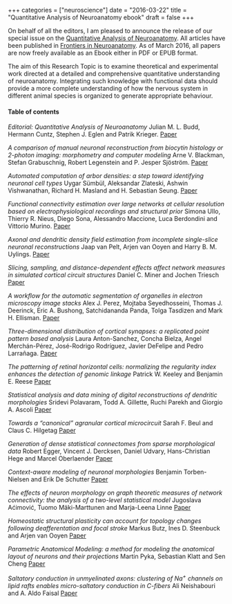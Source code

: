 +++
categories = ["neuroscience"]
date = "2016-03-22"
title = "Quantitative Analysis of Neuroanatomy ebook"
draft = false
+++


On behalf of all the editors, I am pleased to announce the release of
our special issue on the
[Quantitative Analysis of Neuroanatomy](http://journal.frontiersin.org/researchtopic/2028/quantitative-analysis-of-neuroanatomy).
All articles have been published in [Frontiers in Neuroanatomy](http://journal.frontiersin.org/journal/neuroanatomy).
As of March 2016, all papers are now freely available as an Ebook
either in PDF or EPUB format.

The aim of this Research Topic is to examine theoretical and
experimental work directed at a detailed and comprehensive
quantitative understanding of neuroanatomy. Integrating such knowledge
with functional data should provide a more complete understanding of
how the nervous system in different animal species is organized to
generate appropriate behaviour.



#### Table of contents



*Editorial: Quantitative Analysis of Neuroanatomy*
Julian M. L. Budd, Hermann Cuntz, Stephen J. Eglen and Patrik
Krieger. [Paper](http://www.frontiersin.org/books/Quantitative_Analysis_of_Neuroanatomy/829)


*A comparison of manual neuronal reconstruction from biocytin histology or
2-photon imaging: morphometry and computer modeling*
Arne V. Blackman, Stefan Grabuschnig, Robert Legenstein and P. Jesper
Sjöström. [Paper](http://dx.doi.org:10.3389/fnana.2014.00065)

*Automated computation of arbor densities: a step toward identifying
neuronal cell types* Uygar Sümbül, Aleksandar Zlateski, Ashwin
Vishwanathan, Richard H. Masland and H. Sebastian
Seung. [Paper](http://dx.doi.org/10.3389/fnana.2014.00139)

*Functional connectivity estimation over large networks at cellular resolution
based on electrophysiological recordings and structural prior*
Simona Ullo, Thierry R. Nieus, Diego Sona, Alessandro Maccione, Luca Berdondini
and Vittorio Murino.  [Paper](http://dx.doi.org/10.3389/fnana.2014.00137)

*Axonal and dendritic density field estimation from incomplete single-slice
neuronal reconstructions*
Jaap van Pelt, Arjen van Ooyen and Harry B. M. Uylings.
[Paper](http://dx.doi.org/10.3389/fnana.2014.00054)


*Slicing, sampling, and distance-dependent effects affect network measures in
simulated cortical circuit structures*
Daniel C. Miner and Jochen Triesch
[Paper](http://dx.doi.org/10.3389/fnana.2014.00125)

*A workflow for the automatic segmentation of organelles in electron
microscopy image stacks*
Alex J. Perez, Mojtaba Seyedhosseini, Thomas J. Deerinck, Eric A. Bushong,
Satchidananda Panda, Tolga Tasdizen and Mark H. Ellisman.
[Paper](http://dx.doi.org/10.3389/fnana.2014.00126)

*Three-dimensional distribution of cortical synapses: a replicated
point pattern based analysis*
Laura Anton-Sanchez, Concha Bielza, Angel Merchán-Pérez, José-Rodrigo Rodríguez,
Javier DeFelipe and Pedro Larrañaga.
[Paper](http://dx.doi.org/10.3389/fnana.2014.00085)

*The patterning of retinal horizontal cells: normalizing the regularity index
enhances the detection of genomic linkage*
Patrick W. Keeley and Benjamin E. Reese
[Paper](http://dx.doi.org/10.3389/fnana.2014.00113)

*Statistical analysis and data mining of digital reconstructions of dendritic
morphologies*
Sridevi Polavaram, Todd A. Gillette, Ruchi Parekh and Giorgio A. Ascoli
[Paper](http://dx.doi.org/10.3389/fnana.2014.00138)

*Towards a “canonical” agranular cortical microcircuit*
Sarah F. Beul and Claus C. Hilgetag
[Paper](http://dx.doi.org/10.3389/fnana.2014.00165)

*Generation of dense statistical connectomes from sparse morphological data*
Robert Egger, Vincent J. Dercksen, Daniel Udvary, Hans-Christian Hege and
Marcel Oberlaender
[Paper](http://dx.doi.org/10.3389/fnana.2014.00129)

*Context-aware modeling of neuronal morphologies*
Benjamin Torben-Nielsen and Erik De Schutter
[Paper](http://dx.doi.org/10.3389/fnana.2014.00092)

*The effects of neuron morphology on graph theoretic measures of network
connectivity: the analysis of a two-level statistical model*
Jugoslava Aćimović, Tuomo Mäki-Marttunen and Marja-Leena Linne
[Paper](http://dx.doi.org/10.3389/fnana.2015.00076)

*Homeostatic structural plasticity can account for topology changes following
deafferentation and focal stroke*
Markus Butz, Ines D. Steenbuck and Arjen van Ooyen
[Paper](http://dx.doi.org/10.3389/fnana.2014.00115)

*Parametric Anatomical Modeling: a method for modeling the anatomical layout
of neurons and their projections*
Martin Pyka, Sebastian Klatt and Sen Cheng
[Paper](http://dx.doi.org/10.3389/fnana.2014.00091)

*Saltatory conduction in unmyelinated axons: clustering of Na<sup>+</sup> channels on
lipid rafts enables micro-saltatory conduction in C-fibers*
Ali Neishabouri and A. Aldo Faisal
[Paper](http://dx.doi.org/10.3389/fnana.2014.00109)
